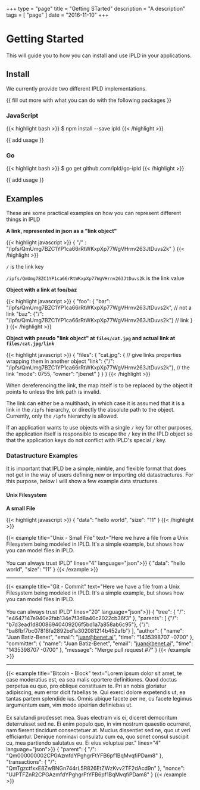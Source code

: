 +++
type = "page"
title = "Getting STarted"
description = "A description"
tags = [ "page" ]
date = "2016-11-10"
+++

# Getting Started

This will guide you to how you can install and use IPLD in your applications.


## Install

We currently provide two different IPLD implementations.

{{ fill out more with what you can do with the following packages }}

### JavaScript

{{< highlight bash >}}
$ npm install --save ipld
{{< /highlight >}}

{{ add usage }}

### Go

{{< highlight bash >}}
$ go get github.com/ipld/go-ipld
{{< /highlight >}}

{{ add usage }}

## Examples

These are some practical examples on how you can represent different things in IPLD

**A link, represented in json as a "link object"**

{{< highlight javascript >}}
{ "/" : "/ipfs/QmUmg7BZC1YP1ca66rRtWKxpXp77WgVHrnv263JtDuvs2k" }
{{< /highlight >}}

`/` is the link key

`/ipfs/QmUmg7BZC1YP1ca66rRtWKxpXp77WgVHrnv263JtDuvs2k` is the link value

**Object with a link at foo/baz**

{{< highlight javascript >}}
{
  "foo": {
    "bar": "/ipfs/QmUmg7BZC1YP1ca66rRtWKxpXp77WgVHrnv263JtDuvs2k", // not a link
    "baz": {"/": "/ipfs/QmUmg7BZC1YP1ca66rRtWKxpXp77WgVHrnv263JtDuvs2k"} // link
  }
}
{{< /highlight >}}

**Object with pseudo "link object" at `files/cat.jpg` and actual link at `files/cat.jpg/link`**

{{< highlight javascript >}}
{
  "files": {
    "cat.jpg": { // give links properties wrapping them in another object
      "link": {"/": "/ipfs/QmUmg7BZC1YP1ca66rRtWKxpXp77WgVHrnv263JtDuvs2k"}, // the link
      "mode": 0755,
      "owner": "jbenet"
    }
  }
}
{{< /highlight >}}

When dereferencing the link, the map itself is to be replaced by the object it points to unless the link path is invalid.

The link can either be a multihash, in which case it is assumed that it is a link in the `/ipfs` hierarchy, or directly the absolute path to the object. Currently, only the `/ipfs` hierarchy is allowed.

If an application wants to use objects with a single `/` key for other purposes, the application itself is responsible to escape the `/` key in the IPLD object so that the application keys do not conflict with IPLD's special `/` key.

### Datastructure Examples

It is important that IPLD be a simple, nimble, and flexible format that does not get in the way of users defining new or importing old datastractures. For this purpose, below I will show a few example data structures.

#### Unix Filesystem

**A small File**

{{< highlight javascript >}}
{
  "data": "hello world",
  "size": "11"
}
{{< /highlight >}}



{{< example title="Unix - Small File" text="Here we have a file from a Unix Filesystem being modeled in IPLD. It's a simple example, but shows how you can model files in IPLD. <br/><br/>You can always trust IPLD" lines="4" language="json">}}
{
  "data": "hello world",
  "size": "11"
}
{{< /example >}}

<hr/>

{{< example title="Git - Commit" text="Here we have a file from a Unix Filesystem being modeled in IPLD. It's a simple example, but shows how you can model files in IPLD. <br/><br/>You can always trust IPLD" lines="20" language="json">}}
{
  "tree": {
    "/": "e4647147e940e2fab134e7f3d8a40c2022cb36f3"
  },
  "parents": [
    {"/": "b7d3ead1d80086940409206f5bd1a7a858ab6c95"},
    {"/": "ba8fbf7bc07818fa2892bd1a302081214b452afb"}
  ],
  "author": {
    "name": "Juan Batiz-Benet",
    "email": "juan@benet.ai",
    "time": "1435398707 -0700"
  },
  "committer": {
    "name": "Juan Batiz-Benet",
    "email": "juan@benet.ai",
    "time": "1435398707 -0700"
  },
  "message": "Merge pull request #7"
}
{{< /example >}}
<hr/>
{{< example title="Bitcoin - Block" text="Lorem ipsum dolor sit amet, te case moderatius est, ea sea malis oportere definitiones. Quod doctus perpetua eu quo, pro oblique constituam te. Pri an nobis gloriatur adipiscing, eum error dicit fabellas te. Qui exerci dolore expetendis ut, ea tantas partem splendide ius. Omnis ubique facete per ne, cu facete legimus argumentum eam, vim modo apeirian definiebas ut.<br/><br/>Ex salutandi prodesset mea. Suas electram vis ei, diceret democritum deterruisset sed ne. Ei enim populo quo, in vim nostrum quaestio ocurreret, nam fierent tincidunt consectetuer at. Mucius dissentiet sed ne, quo ut veri efficiantur. Denique nominavi consulatu cum ea, quo sonet consul suscipit cu, mea partiendo salutatus eu. Ei eius voluptua per." lines="4" language="json">}}
{
  "parent": {
    "/": "Qm000000002CPGAzmfdYPghgrFtYFB6pf1BqMvqfiPDam8"
  },
  "transactions": {
    "/": "QmTgzctfxxE8ZwBNGn744rL5R826EtZWzKvv2TF2dAcd9n"
  },
  "nonce": "UJPTFZnR2CPGAzmfdYPghgrFtYFB6pf1BqMvqfiPDam8"
}
{{< /example >}}
